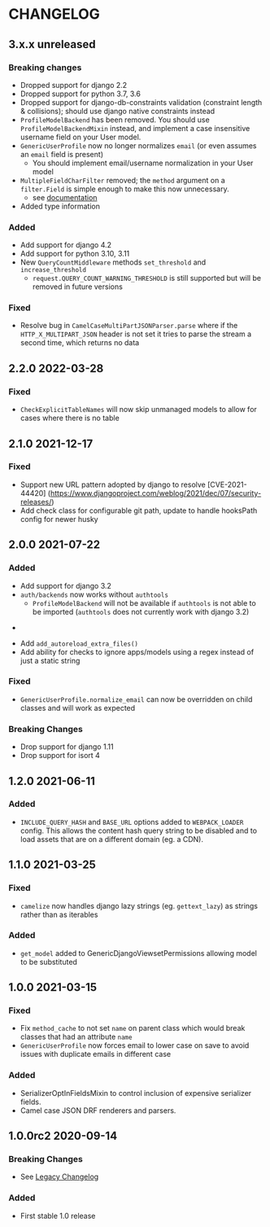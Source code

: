 # CHANGELOG

<!--
IMPORTANT: the build script extracts the most recent version from this file
so make sure you follow the template
-->

<!-- Use the poetry changelog as a template for each release:
## 1.2.3 2020-01-01

### Breaking Changes

* An Item

### Added

* An Item

### Changed

* An Item

### Fixed

* An Item

-->

## 3.x.x unreleased

### Breaking changes
* Dropped support for django 2.2
* Dropped support for python 3.7, 3.6
* Dropped support for django-db-constraints validation (constraint length & collisions); should use django native constraints instead
* `ProfileModelBackend` has been removed. You should use `ProfileModelBackendMixin` instead, and implement a case
  insensitive username field on your User model.
* `GenericUserProfile` now no longer normalizes `email` (or even assumes an `email` field is present)
  * You should implement email/username normalization in your User model
* `MultipleFieldCharFilter` removed; the `method` argument on a `filter.Field` is simple enough to make this now unnecessary.
  * see [documentation](https://django-filter.readthedocs.io/en/stable/ref/filters.html#method)
* Added type information

### Added

* Add support for django 4.2
* Add support for python 3.10, 3.11
* New `QueryCountMiddleware` methods `set_threshold` and `increase_threshold`
  * `request.QUERY_COUNT_WARNING_THRESHOLD` is still supported but will be removed in future versions

### Fixed

* Resolve bug in `CamelCaseMultiPartJSONParser.parse` where if the `HTTP_X_MULTIPART_JSON` header is not set it tries to parse the stream a second time, which returns no data 

## 2.2.0 2022-03-28

### Fixed

* `CheckExplicitTableNames` will now skip unmanaged models to allow for cases where there is no table

## 2.1.0 2021-12-17

### Fixed
* Support new URL pattern adopted by django to resolve [CVE-2021-44420] (https://www.djangoproject.com/weblog/2021/dec/07/security-releases/) 
* Add check class for configurable git path, update to handle hooksPath config for newer husky  

## 2.0.0 2021-07-22

### Added

* Add support for django 3.2
* `auth/backends` now works without `authtools`
    * `ProfileModelBackend` will not be available if `authtools` is not able to be imported (`authtools` does not currently work with django 3.2)
* ````
* Add `add_autoreload_extra_files()`
* Add ability for checks to ignore apps/models using a regex instead of just a static string 

  
### Fixed
* `GenericUserProfile.normalize_email` can now be overridden on child classes and will work as expected

### Breaking Changes
* Drop support for django 1.11
* Drop support for isort 4

## 1.2.0 2021-06-11

### Added

* `INCLUDE_QUERY_HASH` and `BASE_URL` options added to `WEBPACK_LOADER` config. This allows the content hash query string to
  be disabled and to load assets that are on a different domain (eg. a CDN).

## 1.1.0 2021-03-25

### Fixed

* `camelize` now handles django lazy strings (eg. `gettext_lazy`) as strings rather than as iterables

### Added

* `get_model` added to GenericDjangoViewsetPermissions allowing model to be substituted

## 1.0.0 2021-03-15

### Fixed

* Fix `method_cache` to not set `name` on parent class which would break classes that had an attribute `name`
* `GenericUserProfile` now forces email to lower case on save to avoid issues with duplicate emails in different case

### Added

* SerializerOptInFieldsMixin to control inclusion of expensive serializer fields.
* Camel case JSON DRF renderers and parsers.

## 1.0.0rc2 2020-09-14

### Breaking Changes

* See [Legacy Changelog](CHANGELOG-legacy.md)

### Added

* First stable 1.0 release
